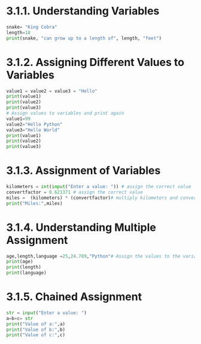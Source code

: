 # 3.1.1. Understanding Variables


```python
snake= "King Cobra"
length=18
print(snake, "can grow up to a length of", length, "feet")
```

# 3.1.2. Assigning Different Values to Variables


```python
value1 = value2 = value3 = "Hello"
print(value1)
print(value2)
print(value3)
# Assign values to variables and print again
value1=99
value2="Hello Python"
value3="Hello World"
print(value1)
print(value2)
print(value3)
```

# 3.1.3. Assignment of Variables


```python
kilometers = int(input("Enter a value: ")) # assign the correct value
convertfactor = 0.621371 # assign the correct value
miles =  (kilometers) * (convertfactor)# multiply kilometers and convertfactor
print("Miles:",miles)

```

# 3.1.4. Understanding Multiple Assignment


```python
age,length,language =25,24.789,"Python"# Assign the values to the variables
print(age)
print(length)
print(language)
```

# 3.1.5. Chained Assignment


```python
str = input("Enter a value: ")
a=b=c= str
print("Value of a:",a)
print("Value of b:",b)
print("Value of c:",c)
```
